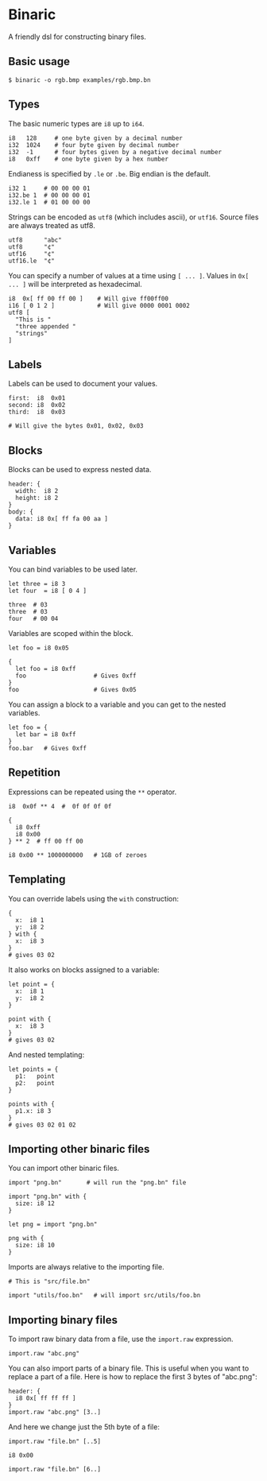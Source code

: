 # Binaric

A friendly dsl for constructing binary files.

## Basic usage

```
$ binaric -o rgb.bmp examples/rgb.bmp.bn
```

## Types

The basic numeric types are `i8` up to `i64`.

```
i8   128     # one byte given by a decimal number
i32  1024    # four byte given by decimal number
i32  -1      # four bytes given by a negative decimal number
i8   0xff    # one byte given by a hex number
```

Endianess is specified by `.le` or `.be`. Big endian is the default.

```
i32 1     # 00 00 00 01
i32.be 1  # 00 00 00 01
i32.le 1  # 01 00 00 00
```

Strings can be encoded as `utf8` (which includes ascii), or `utf16`. Source files are always treated as utf8.

```
utf8      "abc"
utf8      "¢"
utf16     "¢"
utf16.le  "¢"
```

You can specify a number of values at a time using `[ ... ]`. Values in `0x[ ... ]` will be interpreted as hexadecimal.

```
i8  0x[ ff 00 ff 00 ]    # Will give ff00ff00
i16 [ 0 1 2 ]            # Will give 0000 0001 0002
utf8 [
  "This is "
  "three appended "
  "strings"
]
```

## Labels

Labels can be used to document your values.

```
first:  i8  0x01
second: i8  0x02
third:  i8  0x03

# Will give the bytes 0x01, 0x02, 0x03
```

## Blocks

Blocks can be used to express nested data.

```
header: {
  width:  i8 2
  height: i8 2
}
body: {
  data: i8 0x[ ff fa 00 aa ]
}
```

## Variables

You can bind variables to be used later.

```
let three = i8 3
let four  = i8 [ 0 4 ]

three  # 03
three  # 03
four   # 00 04
```

Variables are scoped within the block.

```
let foo = i8 0x05

{
  let foo = i8 0xff
  foo                   # Gives 0xff
}
foo                     # Gives 0x05
```

You can assign a block to a variable and you can get to the nested variables.

```
let foo = {
  let bar = i8 0xff
}
foo.bar   # Gives 0xff
```

## Repetition

Expressions can be repeated using the `**` operator.

```
i8  0x0f ** 4  #  0f 0f 0f 0f

{
  i8 0xff
  i8 0x00
} ** 2  # ff 00 ff 00

i8 0x00 ** 1000000000   # 1GB of zeroes
```

## Templating

You can override labels using the `with` construction:

```
{
  x:  i8 1
  y:  i8 2
} with {
  x:  i8 3
}
# gives 03 02
```

It also works on blocks assigned to a variable:

```
let point = {
  x:  i8 1
  y:  i8 2
}

point with {
  x:  i8 3
}
# gives 03 02
```

And nested templating:

```
let points = {
  p1:   point
  p2:   point
}

points with {
  p1.x: i8 3
}
# gives 03 02 01 02
```

## Importing other binaric files

You can import other binaric files.

```
import "png.bn"       # will run the "png.bn" file

import "png.bn" with {
  size: i8 12
}

let png = import "png.bn"

png with {
  size: i8 10
}

```

Imports are always relative to the importing file.

```
# This is "src/file.bn"

import "utils/foo.bn"   # will import src/utils/foo.bn
```

## Importing binary files

To import raw binary data from a file, use the `import.raw` expression.

```
import.raw "abc.png"
```

You can also import parts of a binary file. This is useful when you want to replace a part of a file. Here is how to replace the first 3 bytes of "abc.png":

```
header: {
  i8 0x[ ff ff ff ]
}
import.raw "abc.png" [3..]
```

And here we change just the 5th byte of a file:

```
import.raw "file.bn" [..5]

i8 0x00

import.raw "file.bn" [6..]
```
